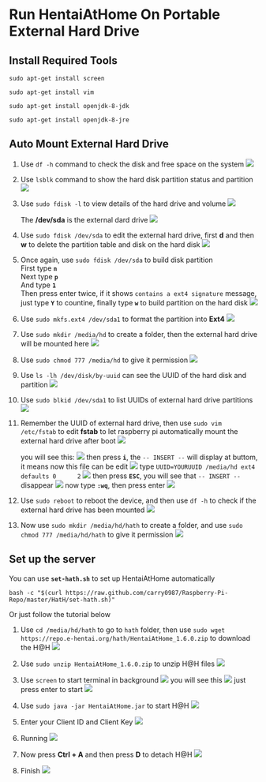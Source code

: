 # Run HentaiAtHome On Portable External Hard Drive

## Install Required Tools
```sudo apt-get install screen```

```sudo apt-get install vim```

```sudo apt-get install openjdk-8-jdk```

```sudo apt-get install openjdk-8-jre```

## Auto Mount External Hard Drive
1. Use ```df -h``` command to check the disk and free space on the system
![](static/image/hath/img_1.jpg)

2. Use ```lsblk``` command to show the hard disk partition status and partition
![](static/image/hath/img_2.jpg)

3. Use ```sudo fdisk -l``` to view details of the hard drive and volume
![](static/image/hath/img_3.jpg)

   The **/dev/sda** is the external dard drive
![](static/image/hath/img_4.jpg)

4. Use ```sudo fdisk /dev/sda``` to edit the external hard drive,
first **d** and then **w** to delete the partition table and disk on the hard disk
![](static/image/hath/img_5.jpg)

5. Once again, use ```sudo fdisk /dev/sda``` to build disk partition  
   First type **`n`**  
   Next type **`p`**  
   And type **`1`**  
   Then press enter twice, if it shows ```contains a ext4 signature``` message,  
   just type **`Y`** to countine, finally type **`w`** to build partition on the hard disk
![](static/image/hath/img_6.jpg)

6. Use ```sudo mkfs.ext4 /dev/sda1``` to format the partition into **Ext4**
![](static/image/hath/img_7.jpg)

7. Use ```sudo mkdir /media/hd``` to create a folder,
   then the external hard drive will be mounted here
![](static/image/hath/img_8.jpg)

8. Use ```sudo chmod 777 /media/hd``` to give it permission
![](static/image/hath/img_9.jpg)

9. Use ```ls -lh /dev/disk/by-uuid``` can see the UUID of the hard disk and partition
![](static/image/hath/img_10.jpg)

10. Use ```sudo blkid /dev/sda1``` to list UUIDs of external hard drive partitions
![](static/image/hath/img_11.jpg)

11. Remember the UUID of external hard drive,
then use ```sudo vim /etc/fstab``` to edit **fstab** to let raspberry pi automatically mount the external hard drive after boot
![](static/image/hath/img_12.jpg)

    you will see this:
![](static/image/hath/img_13.jpg)
    then press **```i```**, the ```-- INSERT --``` will display at buttom, it means now this file can be edit
![](static/image/hath/img_14.jpg)
    type ```UUID=YOURUUID /media/hd ext4 defaults 0      2```
![](static/image/hath/img_15.jpg)
    then press **```ESC```**, you will see that ```-- INSERT --``` disappear
![](static/image/hath/img_16.jpg)
    now type **```:wq```**, then press enter
![](static/image/hath/img_17.jpg)

12. Use ```sudo reboot``` to reboot the device,
and then use ```df -h``` to check if the external hard drive has been mounted
![](static/image/hath/img_18.jpg)

13. Now use ```sudo mkdir /media/hd/hath``` to create a folder,
and use ```sudo chmod 777 /media/hd/hath``` to give it permission
![](static/image/hath/img_19.jpg)

## Set up the server
You can use **`set-hath.sh`** to set up HentaiAtHome automatically
```
bash -c "$(curl https://raw.github.com/carry0987/Raspberry-Pi-Repo/master/HatH/set-hath.sh)"
```
Or just follow the tutorial below

1. Use ```cd /media/hd/hath``` to go to ```hath``` folder,
then use ```sudo wget https://repo.e-hentai.org/hath/HentaiAtHome_1.6.0.zip``` to download the H@H
![](static/image/hath/img_20.jpg)

2. Use ```sudo unzip HentaiAtHome_1.6.0.zip``` to unzip H@H files
![](static/image/hath/img_21.jpg)

3. Use ```screen``` to start terminal in background
![](static/image/hath/img_22.jpg)
    you will see this
![](static/image/hath/img_23.jpg)
    just press enter to start
![](static/image/hath/img_24.jpg)

4. Use ```sudo java -jar HentaiAtHome.jar``` to start H@H
![](static/image/hath/img_25.jpg)

5. Enter your Client ID and Client Key
![](static/image/hath/img_26.jpg)

6. Running
![](static/image/hath/img_27.jpg)

7. Now press **Ctrl + A** and then press **D** to detach H@H
![](static/image/hath/img_28.jpg)

8. Finish
![](static/image/hath/img_29.jpg)